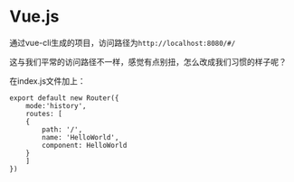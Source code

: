 # Vue.js

通过vue-cli生成的项目，访问路径为`http://localhost:8080/#/`

这与我们平常的访问路径不一样，感觉有点别扭，怎么改成我们习惯的样子呢？

在index.js文件加上：

```
export default new Router({
	mode:'history',
	routes: [
	{
		path: '/',
		name: 'HelloWorld',
		component: HelloWorld
	}
	]
})
```



